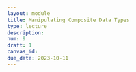 ```yaml
---
layout: module
title: Manipulating Composite Data Types
type: lecture
description:
num: 9
draft: 1
canvas_id:
due_date: 2023-10-11
---
```

